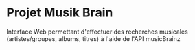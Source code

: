 # Projet Musik Brain

Interface Web permettant d'effectuer des recherches musicales (artistes/groupes, albums, titres) à l'aide de l'API musicBrainz
